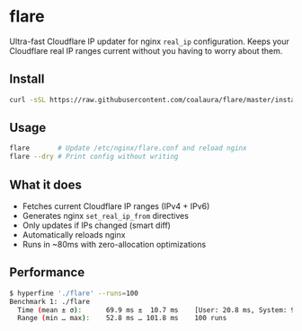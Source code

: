 # flare

Ultra-fast Cloudflare IP updater for nginx `real_ip` configuration. Keeps your Cloudflare real IP ranges current without you having to worry about them.

## Install

```bash
curl -sSL https://raw.githubusercontent.com/coalaura/flare/master/install.sh | sudo bash
```

## Usage

```bash
flare       # Update /etc/nginx/flare.conf and reload nginx
flare --dry # Print config without writing
```

## What it does

- Fetches current Cloudflare IP ranges (IPv4 + IPv6)
- Generates nginx `set_real_ip_from` directives
- Only updates if IPs changed (smart diff)
- Automatically reloads nginx
- Runs in ~80ms with zero-allocation optimizations

## Performance
```bash
$ hyperfine './flare' --runs=100
Benchmark 1: ./flare
  Time (mean ± σ):      69.9 ms ±  10.7 ms    [User: 20.8 ms, System: 9.5 ms]
  Range (min … max):    52.8 ms … 101.8 ms    100 runs
```